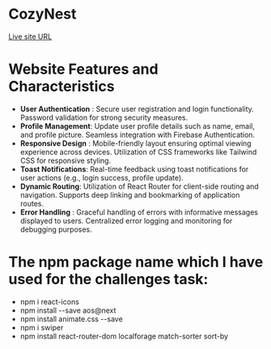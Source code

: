 # CozyNest
[Live site URL](https://cozy-nest-24822.web.app)

# Website Features and Characteristics
- **User Authentication** : Secure user registration and login functionality. Password validation for strong security measures.
- **Profile Management**: Update user profile details such as name, email, and profile picture. Seamless integration with Firebase Authentication.
- **Responsive Design** : Mobile-friendly layout ensuring optimal viewing experience across devices. Utilization of CSS frameworks like Tailwind CSS for responsive styling.
- **Toast Notifications**: Real-time feedback using toast notifications for user actions (e.g., login success, profile update).
- **Dynamic Routing**: Utilization of React Router for client-side routing and navigation. Supports deep linking and bookmarking of application routes.
- **Error Handling** : Graceful handling of errors with informative messages displayed to users. Centralized error logging and monitoring for debugging purposes.

# The npm package name which I have used for the challenges task:
- npm i react-icons
- npm install --save aos@next
- npm install animate.css --save
- npm i swiper
- npm install react-router-dom localforage match-sorter sort-by
